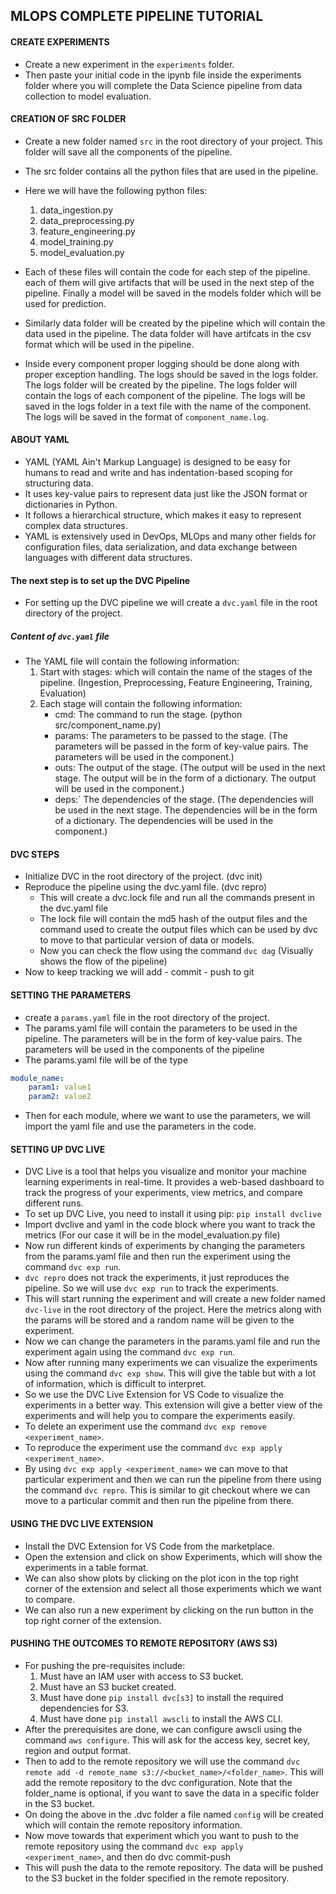 ## MLOPS COMPLETE PIPELINE TUTORIAL

#### CREATE EXPERIMENTS
- Create a new experiment in the `experiments` folder.
- Then paste your initial code in the ipynb file inside the experiments folder where you will complete the Data Science pipeline from data collection to model evaluation.

#### CREATION OF SRC FOLDER
- Create a new folder named `src` in the root directory of your project. This folder will save all the components of the pipeline.
- The src folder contains all the python files that are used in the pipeline.
- Here we will have the following python files:
    1. data_ingestion.py
    2. data_preprocessing.py
    3. feature_engineering.py
    4. model_training.py
    5. model_evaluation.py

- Each of these files will contain the code for each step of the pipeline. each of them will give artifacts that will be used in the next step of the pipeline. Finally a model will be saved in the models folder which will be used for prediction.

- Similarly data folder will be created by the pipeline which will contain the data used in the pipeline. The data folder will have artifcats in the csv format which will be used in the pipeline.

- Inside every component proper logging should be done along with proper exception handling. The logs should be saved in the logs folder. The logs folder will be created by the pipeline. The logs folder will contain the logs of each component of the pipeline. The logs will be saved in the logs folder in a text file with the name of the component. The logs will be saved in the format of `component_name.log`.

#### ABOUT YAML
- YAML (YAML Ain't Markup Language) is designed to be easy for humans to read and write and has indentation-based scoping for structuring data.
- It uses key-value pairs to represent data just like the JSON format or dictionaries in Python.
- It follows a hierarchical structure, which makes it easy to represent complex data structures.
- YAML is extensively used in DevOps, MLOps and many other fields for configuration files, data serialization, and data exchange between languages with different data structures.


#### The next step is to set up the DVC Pipeline
- For setting up the DVC pipeline we will create a `dvc.yaml` file in the root directory of the project.

##### Content of `dvc.yaml` file
- The YAML file will contain the following information:
    1. Start with stages: which will contain the name of the stages of the pipeline. (Ingestion, Preprocessing, Feature Engineering, Training, Evaluation)
    2. Each stage will contain the following information:
        - cmd: The command to run the stage. (python src/component_name.py)
        - params: The parameters to be passed to the stage. (The parameters will be passed in the form of key-value pairs. The parameters will be used in the component.)
        - outs: The output of the stage. (The output will be used in the next stage. The output will be in the form of a dictionary. The output will be used in the component.)
        - deps:` The dependencies of the stage. (The dependencies will be used in the next stage. The dependencies will be in the form of a dictionary. The dependencies will be used in the component.)

#### DVC STEPS
- Initialize DVC in the root directory of the project. (dvc init)
- Reproduce the pipeline using the dvc.yaml file. (dvc repro)
    - This will create a dvc.lock file and run all the commands present in the dvc.yaml file
    - The lock file will contain the md5 hash of the output files and the command used to create the output files which can be used by dvc to move to that particular version of data or models. 
    - Now you can check the flow using the command `dvc dag` (Visually shows the flow of the pipeline)
- Now to keep tracking we will add - commit - push to git 


#### SETTING THE PARAMETERS
- create a `params.yaml` file in the root directory of the project.
- The params.yaml file will contain the parameters to be used in the pipeline. The parameters will be in the form of key-value pairs. The parameters will be used in the components of the pipeline
- The params.yaml file will be of the type
```yaml
module_name:
    param1: value1
    param2: value2
```
- Then for each module, where we want to use the parameters, we will import the yaml file and use the parameters in the code.

#### SETTING UP DVC LIVE
- DVC Live is a tool that helps you visualize and monitor your machine learning experiments in real-time. It provides a web-based dashboard to track the progress of your experiments, view metrics, and compare different runs.
- To set up DVC Live, you need to install it using pip: `pip install dvclive`
- Import dvclive and yaml in the code block where you want to track the metrics (For our case it will be in the model_evaluation.py file)
- Now run different kinds of experiments by changing the parameters from the params.yaml file and then run the experiment using the command `dvc exp run`.
- `dvc repro` does not track the experiments, it just reproduces the pipeline. So we will use `dvc exp run` to track the experiments.
- This will start running the experiment and will create a new folder named `dvc-live` in the root directory of the project. Here the metrics along with the params will be stored and a random name will be given to the experiment.
- Now we can change the parameters in the params.yaml file and run the experiment again using the command `dvc exp run`.
- Now after running many experiments we can visualize the experiments using the command `dvc exp show`. This will give the table but with a lot of information, which is difficult to interpret.
- So we use the DVC Live Extension for VS Code to visualize the experiments in a better way. This extension will give a better view of the experiments and will help you to compare the experiments easily.
- To delete an experiment use the command `dvc exp remove <experiment_name>`.
- To reproduce the experiment use the command `dvc exp apply <experiment_name>`.
- By using `dvc exp apply <experiment_name>` we can move to that particular experiment and then we can run the pipeline from there using the command `dvc repro`. This is similar to git checkout where we can move to a particular commit and then run the pipeline from there.


#### USING THE DVC LIVE EXTENSION
- Install the DVC Extension for VS Code from the marketplace.
- Open the extension and click on show Experiments, which will show the experiments in a table format.
- We can also show plots by clicking on the plot icon in the top right corner of the extension and select all those experiments which we want to compare.
- We can also run a new experiment by clicking on the run button in the top right corner of the extension.


#### PUSHING THE OUTCOMES TO REMOTE REPOSITORY (AWS S3)
- For pushing the pre-requisites include:
    1. Must have an IAM user with access to S3 bucket.
    2. Must have an S3 bucket created.
    3. Must have done `pip install dvc[s3]` to install the required dependencies for S3.
    4. Must have done `pip install awscli` to install the AWS CLI.
- After the prerequisites are done, we can configure awscli using the command `aws configure`. This will ask for the access key, secret key, region and output format.
- Then to add to the remote repository we will use the command `dvc remote add -d remote_name s3://<bucket_name>/<folder_name>`. This will add the remote repository to the dvc configuration. Note that the folder_name is optional, if you want to save the data in a specific folder in the S3 bucket.
- On doing the above in the .dvc folder a file named `config` will be created which will contain the remote repository information.
- Now move towards that experiment which you want to push to the remote repository using the command `dvc exp apply <experiment_name>`, and then do dvc commit-push 
- This will push the data to the remote repository. The data will be pushed to the S3 bucket in the folder specified in the remote repository.
